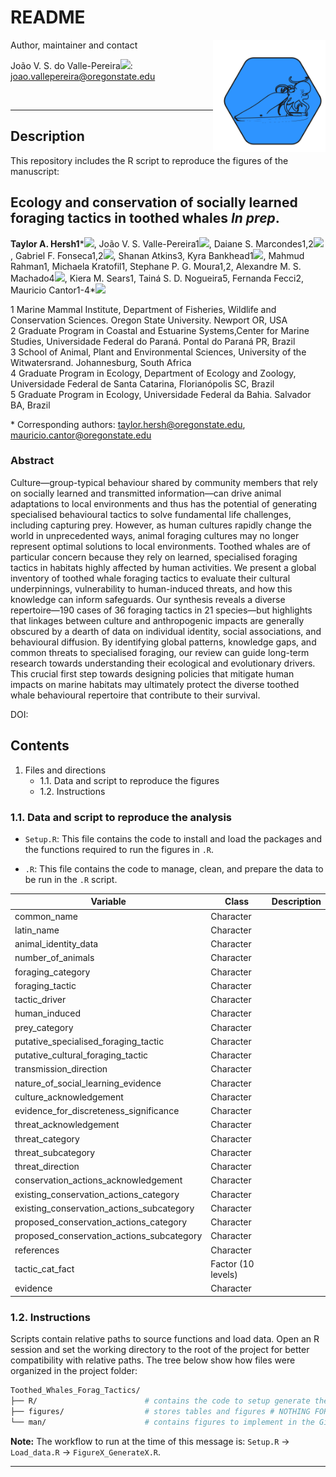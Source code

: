 # README #
<img src="man/logo_git_OFT.png" align="right" width="180px"/>

Author, maintainer and contact 

João V. S. do Valle-Pereira[![](https://orcid.org/sites/default/files/images/orcid_16x16.png)](http://orcid.org/0000-0002-1880-9495): joao.vallepereira@oregonstate.edu     

&nbsp;
&nbsp;


--------------------------------------
## Description

This repository includes the R script to reproduce the figures of the manuscript:     
## Ecology and conservation of socially learned foraging tactics in toothed whales *In prep*.
**Taylor A. Hersh1***[![](https://orcid.org/sites/default/files/images/orcid_16x16.png)](http://orcid.org/0000-0002-7891-596X), João V. S. Valle-Pereira1[![](https://orcid.org/sites/default/files/images/orcid_16x16.png)](http://orcid.org/0000-0002-1880-9495), Daiane S. Marcondes1,2[![](https://orcid.org/sites/default/files/images/orcid_16x16.png)](http://orcid.org/0000-0002-6705-7779), Gabriel F. Fonseca1,2[![](https://orcid.org/sites/default/files/images/orcid_16x16.png)](http://orcid.org/0009-0004-1491-8258), Shanan Atkins3, Kyra Bankhead1[![](https://orcid.org/sites/default/files/images/orcid_16x16.png)](http://orcid.org/0000-0002-5194-2802), Mahmud Rahman1, Michaela Kratofil1, Stephane P. G. Moura1,2, Alexandre M. S. Machado4[![](https://orcid.org/sites/default/files/images/orcid_16x16.png)](http://orcid.org/0000-0001-6252-6890), Kiera M. Sears1, Tainá S. D. Nogueira5, Fernanda Fecci2, Mauricio Cantor1-4*[![](https://orcid.org/sites/default/files/images/orcid_16x16.png)](http://orcid.org/0000-0002-0019-5106)

1 Marine Mammal Institute, Department of Fisheries, Wildlife and Conservation Sciences. Oregon State University. Newport OR, USA<br>
2 Graduate Program in Coastal and Estuarine Systems,Center for Marine Studies, Universidade Federal do Paraná. Pontal do Paraná PR, Brazil<br>
3 School of Animal, Plant and Environmental Sciences, University of the Witwatersrand. Johannesburg, South Africa<br>
4 Graduate Program in Ecology, Department of Ecology and Zoology, Universidade Federal de Santa Catarina, Florianópolis SC, Brazil<br>
5 Graduate Program in Ecology, Universidade Federal da Bahia. Salvador BA, Brazil<br>

\* Corresponding authors: taylor.hersh@oregonstate.edu, mauricio.cantor@oregonstate.edu 

### Abstract
Culture—group-typical behaviour shared by community members that rely on socially learned and transmitted information—can drive animal adaptations to local environments and thus has the potential of generating specialised behavioural tactics to solve fundamental life challenges, including capturing prey. However, as human cultures rapidly change the world in unprecedented ways, animal foraging cultures may no longer represent optimal solutions to local environments. Toothed whales are of particular concern because they rely on learned, specialised foraging tactics in habitats highly affected by human activities. We present a global inventory of toothed whale foraging tactics to evaluate their cultural underpinnings, vulnerability to human-induced threats, and how this knowledge can inform safeguards. Our synthesis reveals a diverse repertoire—190 cases of 36 foraging tactics in 21 species—but highlights that linkages between culture and anthropogenic impacts are generally obscured by a dearth of data on individual identity, social associations, and behavioural diffusion. By identifying global patterns, knowledge gaps, and common threats to specialised foraging, our review can guide long-term research towards understanding their ecological and evolutionary drivers. This crucial first step towards designing policies that mitigate human impacts on marine habitats may ultimately protect the diverse toothed whale behavioural repertoire that contribute to their survival.


DOI: 


## Contents

1. Files and directions
    * 1.1. Data and script to reproduce the figures
    * 1.2. Instructions

### 1.1. Data and script to reproduce the analysis

- `Setup.R`: This file contains the code to install and load the packages and the functions required to run the figures in `.R`.

- `.R`: This file contains the code to manage, clean, and prepare the data to be run in the `.R` script.

| Variable                                 | Class              | Description                            |
|------------------------------------------|--------------------|----------------------------------------|
| common_name                              | Character          |                                        |
| latin_name                               | Character          |                                        |
| animal_identity_data                     | Character          |                                        |
| number_of_animals                        | Character          |                                        |
| foraging_category                        | Character          |                                        |
| foraging_tactic                          | Character          |                                        |
| tactic_driver                            | Character          |                                        |
| human_induced                            | Character          |                                        |
| prey_category                            | Character          |                                        |
| putative_specialised_foraging_tactic     | Character          |                                        |
| putative_cultural_foraging_tactic        | Character          |                                        |
| transmission_direction                   | Character          |                                        |
| nature_of_social_learning_evidence       | Character          |                                        |
| culture_acknowledgement                  | Character          |                                        |
| evidence_for_discreteness_significance   | Character          |                                        |
| threat_acknowledgement                   | Character          |                                        |
| threat_category                          | Character          |                                        |
| threat_subcategory                       | Character          |                                        |
| threat_direction                         | Character          |                                        |
| conservation_actions_acknowledgement     | Character          |                                        |
| existing_conservation_actions_category   | Character          |                                        |
| existing_conservation_actions_subcategory| Character          |                                        |
| proposed_conservation_actions_category   | Character          |                                        |
| proposed_conservation_actions_subcategory| Character          |                                        |
| references                               | Character          |                                        |
| tactic_cat_fact                          | Factor (10 levels) |                                        |
| evidence                                 | Character          |                                        |


### 1.2. Instructions

Scripts contain relative paths to source functions and load data. Open an R session and set the working directory to the root of the project for better compatibility with relative paths. The tree below show how files were organized in the project folder:

```bash
Toothed_Whales_Forag_Tactics/
├── R/                        # contains the code to setup generate the figures
├── figures/                  # stores tables and figures # NOTHING FOR NOW
└── man/                      # contains figures to implement in the GitHub layout
```
**Note:** The workflow to run at the time of this message is:  `Setup.R` &rarr; `Load_data.R` &rarr; `FigureX_GenerateX.R`. 

--------------------------------------

